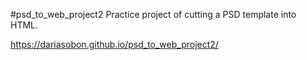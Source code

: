 
#psd_to_web_project2
Practice project of cutting a PSD template into HTML.

https://dariasobon.github.io/psd_to_web_project2/

